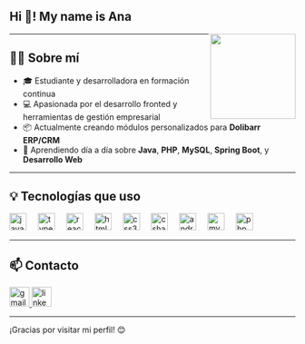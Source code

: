 <h2 align="left">Hi 👋! My name is Ana</h2>

<img align="right" height="150" src="https://media0.giphy.com/media/v1.Y2lkPTc5MGI3NjExaTlrMWp3OGEyZXp4eTU1MjY4a3RuYXRscms2cmkxZzQycHhlaGJ2ZyZlcD12MV9pbnRlcm5hbF9naWZfYnlfaWQmY3Q9Zw/13HgwGsXF0aiGY/giphy.gif" />

---

## 👩‍💻 Sobre mí

- 🎓 Estudiante y desarrolladora en formación continua  
- 💻 Apasionada por el desarrollo fronted y herramientas de gestión empresarial  
- 📦 Actualmente creando módulos personalizados para **Dolibarr ERP/CRM**  
- 🌱 Aprendiendo día a día sobre **Java**, **PHP**, **MySQL**, **Spring Boot**, y **Desarrollo Web**

---

## 💡 Tecnologías que uso

<div align="left">
  <img src="https://cdn.jsdelivr.net/gh/devicons/devicon/icons/javascript/javascript-original.svg" height="30" alt="javascript logo" />
  <img width="12" />
  <img src="https://cdn.jsdelivr.net/gh/devicons/devicon/icons/typescript/typescript-original.svg" height="30" alt="typescript logo" />
  <img width="12" />
  <img src="https://cdn.jsdelivr.net/gh/devicons/devicon/icons/react/react-original.svg" height="30" alt="react logo" />
  <img width="12" />
  <img src="https://cdn.jsdelivr.net/gh/devicons/devicon/icons/html5/html5-original.svg" height="30" alt="html5 logo" />
  <img width="12" />
  <img src="https://cdn.jsdelivr.net/gh/devicons/devicon/icons/css3/css3-original.svg" height="30" alt="css3 logo" />
  <img width="12" />
  <img src="https://cdn.jsdelivr.net/gh/devicons/devicon/icons/csharp/csharp-original.svg" height="30" alt="csharp logo" />
  <img width="12" />
  <img src="https://cdn.jsdelivr.net/gh/devicons/devicon/icons/android/android-original.svg" height="30" alt="android logo" />
  <img width="12" />
  <img src="https://cdn.jsdelivr.net/gh/devicons/devicon/icons/mysql/mysql-original.svg" height="30" alt="mysql logo" />
  <img width="12" />
  <img src="https://cdn.jsdelivr.net/gh/devicons/devicon/icons/php/php-original.svg" height="30" alt="php logo" />
</div>

---

## 📫 Contacto

<div align="left">
  <a href="mailto:Anydc30@gmail.com" target="_blank">
    <img src="https://img.shields.io/static/v1?message=Gmail&logo=gmail&label=&color=D14836&logoColor=white&labelColor=&style=for-the-badge" height="35" alt="gmail logo" />
  </a>
  <a href="http://www.linkedin.com/in/ana-diaz-carbajo-7366a9214" target="_blank">
    <img src="https://img.shields.io/static/v1?message=LinkedIn&logo=linkedin&label=&color=0077B5&logoColor=white&labelColor=&style=for-the-badge" height="35" alt="linkedin logo" />
  </a>
</div>

---

¡Gracias por visitar mi perfil! 😊
